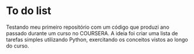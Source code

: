 # To do list
 Testando meu primeiro repositório com um código que produzi ano passado durante um curso no COURSERA.
 A ideia foi criar uma lista de tarefas simples utilizando Python, exercitando os conceitos vistos
 ao longo do curso. 
